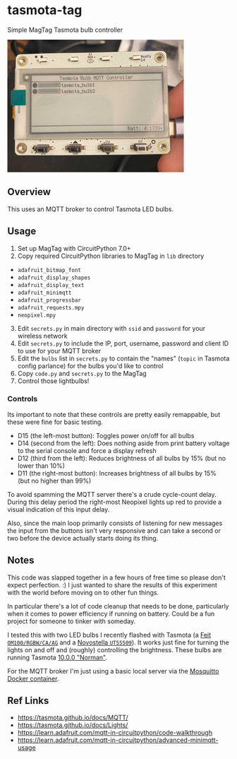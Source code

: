 # tasmota-tag

Simple MagTag Tasmota bulb controller

<img width=400 src="./tasmota-tag.jpg">

## Overview

This uses an MQTT broker to control Tasmota LED bulbs.

## Usage

1. Set up MagTag with CircuitPython 7.0+
2. Copy required CircuitPython libraries to MagTag in `lib` directory
  * `adafruit_bitmap_font`
  * `adafruit_display_shapes`
  * `adafruit_display_text`
  * `adafruit_minimqtt`
  * `adafruit_progressbar`
  * `adafruit_requests.mpy`
  * `neopixel.mpy`
3. Edit `secrets.py` in main directory with `ssid` and `password` for your wireless network
4. Edit `secrets.py` to include the IP, port, username, password and client ID to use for your MQTT broker
5. Edit the `bulbs` list in `secrets.py` to contain the "names" (`topic` in Tasmota config parlance) for the bulbs you'd like to control
5. Copy `code.py` and `secrets.py` to the MagTag
6. Control those lightbulbs!

### Controls

Its important to note that these controls are pretty easily remappable, but these were fine for basic testing.

* D15 (the left-most button): Toggles power on/off for all bulbs
* D14 (second from the left): Does nothing aside from print battery voltage to the serial console and force a display refresh
* D12 (third from the left): Reduces brightness of all bulbs by 15% (but no lower than 10%)
* D11 (the right-most button): Increases brightness of all bulbs by 15% (but no higher than 99%)

To avoid spamming the MQTT server there's a crude cycle-count delay. During this delay period the right-most Neopixel lights up red to provide a visual indication of this input delay.

Also, since the main loop primarily consists of listening for new messages the input from the buttons isn't very responsive and can take a second or two before the device actually starts doing its thing. 

## Notes

This code was slapped together in a few hours of free time so please don't expect perfection. :) I just wanted to share the results of this experiment with the world before moving on to other fun things.

In particular there's a lot of code cleanup that needs to be done, particularly when it comes to power efficiency if running on battery. Could be a fun project for someone to tinker with someday. 

I tested this with two LED bulbs I recently flashed with Tasmota (a [Feit `OM100/RGBW/CA/AG`](https://templates.blakadder.com/feit_electric-OM100RGBWCAAG.html) and a [Novostella `UT55509`](https://templates.blakadder.com/novostella_UT55509.html)). It works just fine for turning the lights on and off and (roughly) controlling the brightness. These bulbs are running Tasmota [10.0.0 "Norman"](https://github.com/arendst/Tasmota/releases/tag/v10.0.0).

For the MQTT broker I'm just using a basic local server via the [Mosquitto Docker container](https://hub.docker.com/_/eclipse-mosquitto).

## Ref Links

* <https://tasmota.github.io/docs/MQTT/>
* <https://tasmota.github.io/docs/Lights/>
* <https://learn.adafruit.com/mqtt-in-circuitpython/code-walkthrough>
* <https://learn.adafruit.com/mqtt-in-circuitpython/advanced-minimqtt-usage>